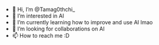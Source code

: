 - 👋 Hi, I’m @Tamag0thchi_
- 👀 I’m interested in AI
- 🌱 I’m currently learning how to improve and use AI lmao
- 💞️ I’m looking for collaborations on AI
- 📫 How to reach me :D

<!---
Mothicc/Mothicc is a ✨ special ✨ repository because its `README.md` (this file) appears on your GitHub profile.
You can click the Preview link to take a look at your changes.
--->
